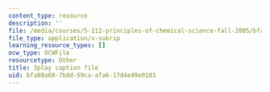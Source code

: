 ```yaml
---
content_type: resource
description: ''
file: /media/courses/5-112-principles-of-chemical-science-fall-2005/bfa08a687bdd59caafa617d4e49e0103_CgzHOo9NaOY.vtt
file_type: application/x-subrip
learning_resource_types: []
ocw_type: OCWFile
resourcetype: Other
title: 3play caption file
uid: bfa08a68-7bdd-59ca-afa6-17d4e49e0103
---
```

